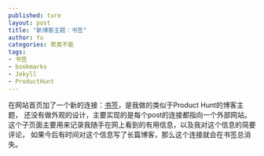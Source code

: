 ```yaml
---
published: ture
layout: post
title: "新博客主题：书签"
author: Yu
categories: 聚类不能
tags:
- 书签
- bookmarks
- Jekyll
- ProductHunt
---
```


在网站首页加了一个新的连接：[书签](http://yulijia.net/bookmarks/)，是我做的类似于Product Hunt的博客主题，
还没有做外观的设计，主要实现的是每个post的连接都指向一个外部网站。
这个子页面主要用来记录我随手在网上看到的有用信息，以及我对这个信息的简要评论，
如果今后有时间对这个信息写了长篇博客，那么这个连接就会在书签总消失。

